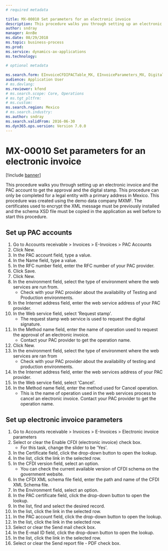 ```yaml
--- 
# required metadata 
 
title: MX-00010 Set parameters for an electronic invoice
description: This procedure walks you through setting up an electronic invoice and the PAC account to get the approval and the digital stamp. 
author: sndray
manager: AnnBe 
ms.date: 08/29/2018
ms.topic: business-process 
ms.prod:  
ms.service: dynamics-ax-applications 
ms.technology:  
 
# optional metadata 
 
ms.search.form: EInvoiceCFDIPACTable_MX, EInvoiceParameters_MX, DigitalCertificateLookup   
audience: Application User 
# ms.devlang:  
ms.reviewer: kfend
# ms.search.scope: Core, Operations 
# ms.tgt_pltfrm:  
# ms.custom:  
ms.search.region: Mexico
# ms.search.industry: 
ms.author: sndray
ms.search.validFrom: 2016-06-30 
ms.dyn365.ops.version: Version 7.0.0 
---
```

# MX-00010 Set parameters for an electronic invoice

[!include [banner](../../includes/banner.md)]

This procedure walks you through setting up an electronic invoice and the PAC account to get the approval and the digital stamp. This procedure can only be completed for a legal entity with a primary address in Mexico. This procedure was created using the demo data company MXMF. The certificates used to encrypt the XML message must be previously installed and the schema XSD file must be copied in the application as well before to start this procedure.


## Set up PAC accounts
1. Go to Accounts receivable > Invoices > E-Invoices > PAC Accounts
2. Click New.
3. In the PAC account field, type a value.
4. In the Name field, type a value.
5. In the RFC number field, enter the RFC number of your PAC provider.
6. Click Save.
7. Click New.
8. In the environment field, select the type of environment where the web services are run from.
    * Check with your PAC provider about the availability of Testing and Production environments.  
9. In the Internet address field, enter the web service address of your PAC provider.
10. In the Web service field, select 'Request stamp'.
    * The request stamp web service is used to request the digital signature.  
11. In the Method name field, enter the name of operation used to request the approval of an electronic invoice.
    * Contact your PAC provider to get the operation name.  
12. Click New.
13. In the environment field, select the type of environment where the web services are ran from
    * Check with your PAC provider about the availability of testing and production environments.  
14. In the Internet address field, enter the web services address of your PAC provider.
15. In the Web service field, select 'Cancel'.
16. In the Method name field, enter the method used for Cancel operation.
    * This is the name of operation used in the web services process to cancel an electronic invoice. Contact your PAC provider to get the operation name.  

## Set up electronic invoice parameters
1. Go to Accounts receivable > Invoices > E-Invoices > Electronic invoice parameters
2. Select or clear the Enable CFDI (electronic invoice) check box.
    * For this task, change the slider to be 'Yes'.  
3. In the Certificate field, click the drop-down button to open the lookup.
4. In the list, click the link in the selected row.
5. In the CFDI version field, select an option.
    * You can check the current available version of CFDI schema on the government website.  
6. In the CFDI XML schema file field, enter the path and name of the CFDI XML Schema file.
7. In the Environment field, select an option.
8. In the PAC certificate field, click the drop-down button to open the lookup.
9. In the list, find and select the desired record.
10. In the list, click the link in the selected row.
11. In the PAC account field, click the drop-down button to open the lookup.
12. In the list, click the link in the selected row.
13. Select or clear the Send mail check box.
14. In the E-mail ID field, click the drop-down button to open the lookup.
15. In the list, click the link in the selected row.
16. Select or clear the Send report file - PDF check box.

